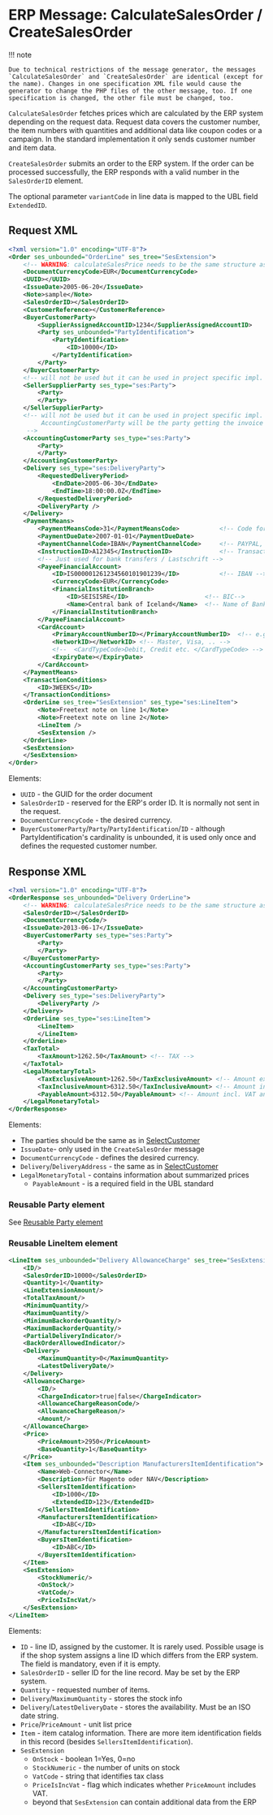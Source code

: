 # ERP Message: CalculateSalesOrder / CreateSalesOrder

!!! note

    Due to technical restrictions of the message generator, the messages `CalculateSalesOrder` and `CreateSalesOrder` are identical (except for the name). Changes in one specification XML file would cause the generator to change the PHP files of the other message, too. If one specification is changed, the other file must be changed, too.

`CalculateSalesOrder` fetches prices which are calculated by the ERP system depending on the request data.
Request data covers the customer number, the item numbers with quantities and additional data like coupon codes or a campaign.
In the standard implementation it only sends customer number and item data.

`CreateSalesOrder` submits an order to the ERP system.
If the order can be processed successfully, the ERP responds with a valid number in the `SalesOrderID` element.

The optional parameter `variantCode` in line data is mapped to the UBL field `ExtendedID`.

## Request XML

``` xml
<?xml version="1.0" encoding="UTF-8"?>
<Order ses_unbounded="OrderLine" ses_tree="SesExtension">
    <!-- WARNING: calculateSalesPrice needs to be the same structure as createSalesOrder! -->
    <DocumentCurrencyCode>EUR</DocumentCurrencyCode>
    <UUID></UUID>
    <IssueDate>2005-06-20</IssueDate>
    <Note>sample</Note>
    <SalesOrderID></SalesOrderID>
    <CustomerReference></CustomerReference>
    <BuyerCustomerParty>
        <SupplierAssignedAccountID>1234</SupplierAssignedAccountID>
        <Party ses_unbounded="PartyIdentification">
            <PartyIdentification>
                <ID>10000</ID>
            </PartyIdentification>
        </Party>
    </BuyerCustomerParty>
    <!-- will not be used but it can be used in project specific impl. -->
    <SellerSupplierParty ses_type="ses:Party">
        <Party>
        </Party>
    </SellerSupplierParty>
    <!-- will not be used but it can be used in project specific impl.
         AccountingCustomerParty will be the party getting the invoice
     -->
    <AccountingCustomerParty ses_type="ses:Party">
        <Party>
        </Party>
    </AccountingCustomerParty>
    <Delivery ses_type="ses:DeliveryParty">
        <RequestedDeliveryPeriod>
            <EndDate>2005-06-30</EndDate>
            <EndTime>18:00:00.0Z</EndTime>
        </RequestedDeliveryPeriod>
        <DeliveryParty />
    </Delivery>
    <PaymentMeans>
        <PaymentMeansCode>31</PaymentMeansCode>           <!-- Code for ERP (e.g. CREDIT, CASHONDELIV, ...) -->
        <PaymentDueDate>2007-01-01</PaymentDueDate>
        <PaymentChannelCode>IBAN</PaymentChannelCode>     <!-- PAYPAL, BANK, other payment providers ... -->
        <InstructionID>A12345</InstructionID>             <!-- Transaction ID for e-payments -->
        <!-- Just used for bank transfers / Lastschrift -->
        <PayeeFinancialAccount>
            <ID>IS000001261234560101901239</ID>           <!-- IBAN -->
            <CurrencyCode>EUR</CurrencyCode>
            <FinancialInstitutionBranch>
                <ID>SEISISRE</ID>                     <!-- BIC-->
                <Name>Central bank of Iceland</Name>  <!-- Name of Bank -->
            </FinancialInstitutionBranch>
        </PayeeFinancialAccount>
        <CardAccount>
            <PrimaryAccountNumberID></PrimaryAccountNumberID>  <!-- e.g crypted/masked card number -->
            <NetworkID></NetworkID> <!-- Master, Visa, .. -->
            <!--  <CardTypeCode>Debit, Credit etc. </CardTypeCode> -->
            <ExpiryDate></ExpiryDate>
        </CardAccount>
    </PaymentMeans>
    <TransactionConditions>
        <ID>3WEEKS</ID>
    </TransactionConditions>
    <OrderLine ses_tree="SesExtension" ses_type="ses:LineItem">
        <Note>Freetext note on line 1</Note>
        <Note>Freetext note on line 2</Note>
        <LineItem />
        <SesExtension />
    </OrderLine>
    <SesExtension>
    </SesExtension>
</Order>
```

Elements:

- `UUID` - the GUID for the order document
- `SalesOrderID` - reserved for the ERP's order ID. It is normally not sent in the request.
- `DocumentCurrencyCode` - the desired currency.
- `BuyerCustomerParty`/`Party`/`PartyIdentification`/`ID` - although PartyIdentification's cardinality is unbounded, it is used only once and defines the requested customer number.

## Response XML

``` xml
<?xml version="1.0" encoding="UTF-8"?>
<OrderResponse ses_unbounded="Delivery OrderLine">
    <!-- WARNING: calculateSalesPrice needs to be the same structure as createSalesOrder! -->
    <SalesOrderID></SalesOrderID>
    <DocumentCurrencyCode/>
    <IssueDate>2013-06-17</IssueDate>
    <BuyerCustomerParty ses_type="ses:Party">
        <Party>
        </Party>
    </BuyerCustomerParty>
    <AccountingCustomerParty ses_type="ses:Party">
        <Party>
        </Party>
    </AccountingCustomerParty>
    <Delivery ses_type="ses:DeliveryParty">
        <DeliveryParty />
    </Delivery>
    <OrderLine ses_type="ses:LineItem">
        <LineItem>
        </LineItem>
    </OrderLine>
    <TaxTotal>
        <TaxAmount>1262.50</TaxAmount> <!-- TAX -->
    </TaxTotal>
    <LegalMonetaryTotal>
        <TaxExclusiveAmount>1262.50</TaxExclusiveAmount> <!-- Amount excl. VAT -->
        <TaxInclusiveAmount>6312.50</TaxInclusiveAmount> <!-- Amount inc. VAT -->
        <PayableAmount>6312.50</PayableAmount> <!-- Amount incl. VAT and all allowances and charges-->
    </LegalMonetaryTotal>
</OrderResponse>
```

Elements:

- The parties should be the same as in [SelectCustomer](erp_message_select_customer.md)
- `IssueDate`- only used in the `CreateSalesOrder` message
- `DocumentCurrencyCode` - defines the desired currency.
- `Delivery`/`DeliveryAddress` - the same as in [SelectCustomer](erp_message_select_customer.md)
- `LegalMonetaryTotal` - contains information about summarized prices
    - `PayableAmount` - is a required field in the UBL standard

### Reusable Party element

See [Reusable Party element](erp_message_select_customer.md#reusable-party-element)

### Reusable LineItem element

``` xml
<LineItem ses_unbounded="Delivery AllowanceCharge" ses_tree="SesExtension">
    <ID/>
    <SalesOrderID>10000</SalesOrderID>
    <Quantity>1</Quantity>
    <LineExtensionAmount/>
    <TotalTaxAmount/>
    <MinimumQuantity/>
    <MaximumQuantity/>
    <MinimumBackorderQuantity/>
    <MaximumBackorderQuantity/>
    <PartialDeliveryIndicator/>
    <BackOrderAllowedIndicator/>
    <Delivery>
        <MaximumQuantity>0</MaximumQuantity>
        <LatestDeliveryDate/>
    </Delivery>
    <AllowanceCharge>
        <ID/>
        <ChargeIndicator>true|false</ChargeIndicator>
        <AllowanceChargeReasonCode/>
        <AllowanceChargeReason/>
        <Amount/>
    </AllowanceCharge>
    <Price>
        <PriceAmount>2950</PriceAmount>
        <BaseQuantity>1</BaseQuantity>
    </Price>
    <Item ses_unbounded="Description ManufacturersItemIdentification">
        <Name>Web-Connector</Name>
        <Description>für Magento oder NAV</Description>
        <SellersItemIdentification>
            <ID>1000</ID>
            <ExtendedID>123</ExtendedID>
        </SellersItemIdentification>
        <ManufacturersItemIdentification>
            <ID>ABC</ID>
        </ManufacturersItemIdentification>
        <BuyersItemIdentification>
            <ID>ABC</ID>
        </BuyersItemIdentification>
    </Item>
    <SesExtension>
        <StockNumeric/>
        <OnStock/>
        <VatCode/>
        <PriceIsIncVat/>
    </SesExtension>
</LineItem>
```

Elements:

- `ID` - line ID, assigned by the customer. It is rarely used. Possible usage is if the shop system assigns a line ID which differs from the ERP system. The field is mandatory, even if it is empty.
- `SalesOrderID` - seller ID for the line record. May be set by the ERP system.
- `Quantity` - requested number of items.
- `Delivery`/`MaximumQuantity` - stores the stock info
- `Delivery`/`LatestDeliveryDate` - stores the availability. Must be an ISO date string.
- `Price`/`PriceAmount` - unit list price
- `Item` - item catalog information. There are more item identification fields in this record (besides `SellersItemIdentification`).
- `SesExtension`
    - `OnStock` - boolean 1=Yes, 0=no
    - `StockNumeric` - the number of units on stock
    - `VatCode` - string that identifies tax class
    - `PriceIsIncVat` - flag which indicates whether `PriceAmount` includes VAT.  
    - beyond that `SesExtension` can contain additional data from the ERP
